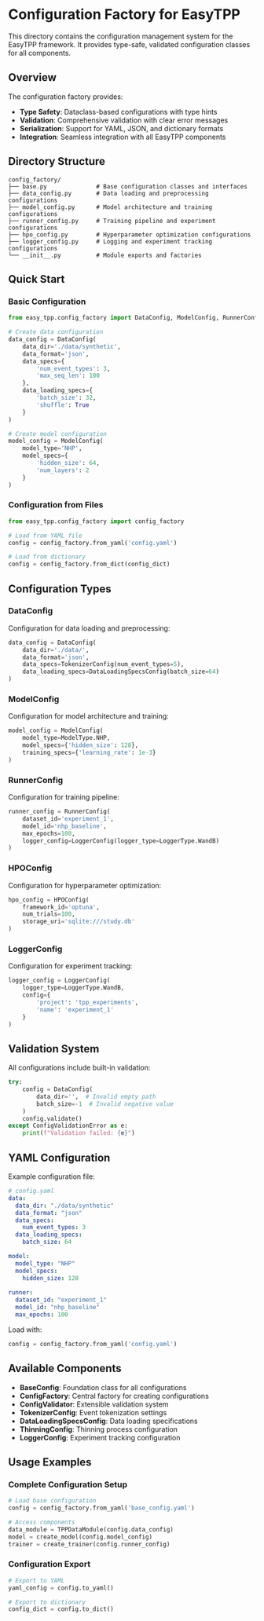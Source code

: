 # Configuration Factory for EasyTPP

This directory contains the configuration management system for the EasyTPP framework. It provides type-safe, validated configuration classes for all components.

## Overview

The configuration factory provides:

- **Type Safety**: Dataclass-based configurations with type hints
- **Validation**: Comprehensive validation with clear error messages
- **Serialization**: Support for YAML, JSON, and dictionary formats
- **Integration**: Seamless integration with all EasyTPP components

## Directory Structure

```
config_factory/
├── base.py              # Base configuration classes and interfaces
├── data_config.py       # Data loading and preprocessing configurations
├── model_config.py      # Model architecture and training configurations
├── runner_config.py     # Training pipeline and experiment configurations
├── hpo_config.py        # Hyperparameter optimization configurations
├── logger_config.py     # Logging and experiment tracking configurations
└── __init__.py          # Module exports and factories
```

## Quick Start

### Basic Configuration

```python
from easy_tpp.config_factory import DataConfig, ModelConfig, RunnerConfig

# Create data configuration
data_config = DataConfig(
    data_dir='./data/synthetic',
    data_format='json',
    data_specs={
        'num_event_types': 3,
        'max_seq_len': 100
    },
    data_loading_specs={
        'batch_size': 32,
        'shuffle': True
    }
)

# Create model configuration
model_config = ModelConfig(
    model_type='NHP',
    model_specs={
        'hidden_size': 64,
        'num_layers': 2
    }
)
```

### Configuration from Files

```python
from easy_tpp.config_factory import config_factory

# Load from YAML file
config = config_factory.from_yaml('config.yaml')

# Load from dictionary  
config = config_factory.from_dict(config_dict)
```

## Configuration Types

### DataConfig
Configuration for data loading and preprocessing:

```python
data_config = DataConfig(
    data_dir='./data/',
    data_format='json',
    data_specs=TokenizerConfig(num_event_types=5),
    data_loading_specs=DataLoadingSpecsConfig(batch_size=64)
)
```

### ModelConfig  
Configuration for model architecture and training:

```python
model_config = ModelConfig(
    model_type=ModelType.NHP,
    model_specs={'hidden_size': 128},
    training_specs={'learning_rate': 1e-3}
)
```

### RunnerConfig
Configuration for training pipeline:

```python
runner_config = RunnerConfig(
    dataset_id='experiment_1',
    model_id='nhp_baseline',
    max_epochs=100,
    logger_config=LoggerConfig(logger_type=LoggerType.WandB)
)
```

### HPOConfig
Configuration for hyperparameter optimization:

```python
hpo_config = HPOConfig(
    framework_id='optuna',
    num_trials=100,
    storage_uri='sqlite:///study.db'
)
```

### LoggerConfig
Configuration for experiment tracking:

```python
logger_config = LoggerConfig(
    logger_type=LoggerType.WandB,
    config={
        'project': 'tpp_experiments',
        'name': 'experiment_1'
    }
)
```

## Validation System

All configurations include built-in validation:

```python
try:
    config = DataConfig(
        data_dir='',  # Invalid empty path
        batch_size=-1  # Invalid negative value
    )
    config.validate()
except ConfigValidationError as e:
    print(f"Validation failed: {e}")
```

## YAML Configuration

Example configuration file:

```yaml
# config.yaml
data:
  data_dir: "./data/synthetic"
  data_format: "json"
  data_specs:
    num_event_types: 3
  data_loading_specs:
    batch_size: 64

model:
  model_type: "NHP"
  model_specs:
    hidden_size: 128
  
runner:
  dataset_id: "experiment_1"
  model_id: "nhp_baseline"
  max_epochs: 100
```

Load with:

```python
config = config_factory.from_yaml('config.yaml')
```

## Available Components

- **BaseConfig**: Foundation class for all configurations
- **ConfigFactory**: Central factory for creating configurations
- **ConfigValidator**: Extensible validation system
- **TokenizerConfig**: Event tokenization settings
- **DataLoadingSpecsConfig**: Data loading specifications
- **ThinningConfig**: Thinning process configuration
- **LoggerConfig**: Experiment tracking configuration

## Usage Examples

### Complete Configuration Setup

```python
# Load base configuration
config = config_factory.from_yaml('base_config.yaml')

# Access components
data_module = TPPDataModule(config.data_config)
model = create_model(config.model_config)
trainer = create_trainer(config.runner_config)
```

### Configuration Export

```python
# Export to YAML
yaml_config = config.to_yaml()

# Export to dictionary
config_dict = config.to_dict()
```
